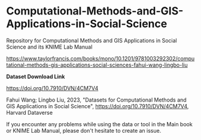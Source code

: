 # Computational-Methods-and-GIS-Applications-in-Social-Science

Repository for Computational Methods and GIS Applications in Social Science and its KNIME Lab Manual

https://www.taylorfrancis.com/books/mono/10.1201/9781003292302/computational-methods-gis-applications-social-sciences-fahui-wang-lingbo-liu

**Dataset Download Link**

 https://doi.org/10.7910/DVN/4CM7V4
 
Fahui Wang; Lingbo Liu, 2023, "Datasets for Computational Methods and GIS Applications in Social Science", https://doi.org/10.7910/DVN/4CM7V4, Harvard Dataverse

If you encounter any problems while using the data or tool in the Main book or KNIME Lab Manual, please don't hesitate to create an issue.

